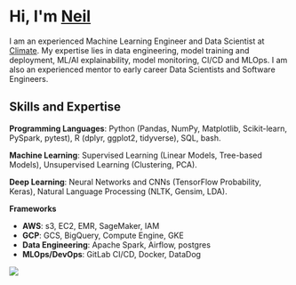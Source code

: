 # Hi, I'm [Neil](https://www.linkedin.com/in/neilbardhan/)

<!--
**NeilBardhan/NeilBardhan** is a ✨ _special_ ✨ repository because its `README.md` (this file) appears on your GitHub profile.

Here are some ideas to get you started:

- 🔭 I’m currently working on ...
- 🌱 I’m currently learning ...
- 👯 I’m looking to collaborate on ...
- 🤔 I’m looking for help with ...
- 💬 Ask me about ...
- 📫 How to reach me: ...
- 😄 Pronouns: ...
- ⚡ Fun fact: ...
-->

I am an experienced Machine Learning Engineer and Data Scientist at [Climate](https://climate.com/). My expertise lies in data engineering, model training and deployment, ML/AI explainability, model monitoring, CI/CD and MLOps. I am also an experienced mentor to early career Data Scientists and Software Engineers.

## Skills and Expertise

**Programming Languages**: Python (Pandas, NumPy, Matplotlib, Scikit-learn, PySpark, pytest), R (dplyr, ggplot2, tidyverse), SQL, bash.

**Machine Learning**: Supervised Learning (Linear Models, Tree-based Models), Unsupervised Learning (Clustering, PCA).

**Deep Learning**: Neural Networks and CNNs (TensorFlow Probability, Keras), Natural Language Processing (NLTK, Gensim, LDA).

**Frameworks**

  - **AWS**: s3, EC2, EMR, SageMaker, IAM
  - **GCP**: GCS, BigQuery, Compute Engine, GKE
  - **Data Engineering**: Apache Spark, Airflow, postgres
  - **MLOps/DevOps**: GitLab CI/CD, Docker, DataDog

<img src = "https://github-readme-stats.vercel.app/api?username=NeilBardhan&show_icons=true&text_color=fff&bg_color=151515&title_color=fff">
